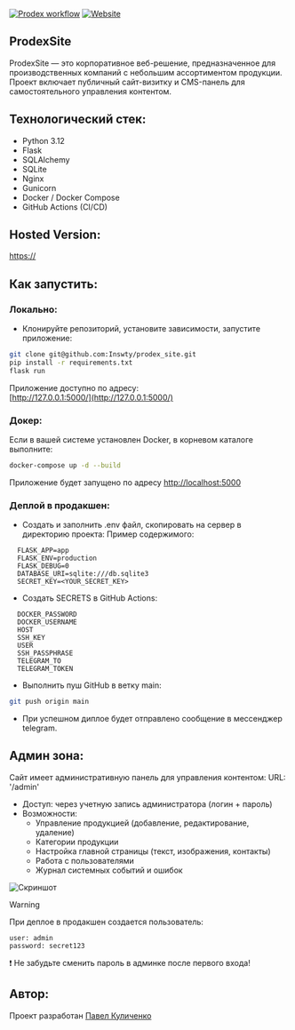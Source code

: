 [![Prodex workflow](https://github.com/Inswty/prodex_site/actions/workflows/main.yml/badge.svg)](https://github.com/Inswty/prodex_site/actions/workflows/main.yml)
[![Website](https://img.shields.io/badge/Visit-Live%20Site-brightgreen)](https://)
## ProdexSite
ProdexSite — это корпоративное веб-решение, предназначенное для производственных компаний с небольшим ассортиментом продукции. Проект включает публичный сайт-визитку и CMS-панель для самостоятельного управления контентом.

## Технологический стек:
- Python 3.12
- Flask
- SQLAlchemy
- SQLite
- Nginx
- Gunicorn
- Docker / Docker Compose
- GitHub Actions (CI/CD)

## Hosted Version:
[https://](https://)

## Как запустить:
### Локально:
- Клонируйте репозиторий, установите зависимости, запустите приложение:
```bash
git clone git@github.com:Inswty/prodex_site.git
pip install -r requirements.txt
flask run
``` 
Приложение доступно по адресу:  
[http://127.0.0.1:5000/](http://127.0.0.1:5000/)

### Докер:
Если в вашей системе установлен Docker, в корневом каталоге выполните:
```bash
docker-compose up -d --build
```
Приложение будет запущено по адресу [http://localhost:5000](http://localhost:5000)

### Деплой в продакшен:
- Создать и заполнить .env файл, скопировать на сервер в директорию проекта:
  Пример содержимого:
```env
  FLASK_APP=app
  FLASK_ENV=production
  FLASK_DEBUG=0
  DATABASE_URI=sqlite:///db.sqlite3
  SECRET_KEY=<YOUR_SECRET_KEY>
```
- Создать SECRETS в GitHub Actions:
```
  DOCKER_PASSWORD
  DOCKER_USERNAME
  HOST
  SSH_KEY
  USER
  SSH_PASSPHRASE
  TELEGRAM_TO
  TELEGRAM_TOKEN
```
- Выполнить пуш GitHub в ветку main:
```bash
git push origin main
```
- При успешном диплое будет отправлено сообщение в мессенджер telegram.

## Админ зона:
Сайт имеет административную панель для управления контентом:
URL: '/admin'
- Доступ: через учетную запись администратора (логин + пароль)  
- Возможности:
  - Управление продукцией (добавление, редактирование, удаление)
  - Категории продукции
  - Настройка главной страницы (текст, изображения, контакты)
  - Работа с пользователями
  - Журнал системных событий и ошибок

![Скриншот](https://github.com/user-attachments/assets/270e83fd-2964-4a2d-adad-edcee70f7ca1)
> [!WARNING]
> При деплое в продакшен создается пользователь:
> ```
> user: admin
> password: secret123
> ```
> ❗ Не забудьте сменить пароль в админке после первого входа!

## Автор:
Проект разработан 
[Павел Куличенко](https://github.com/Inswty)
